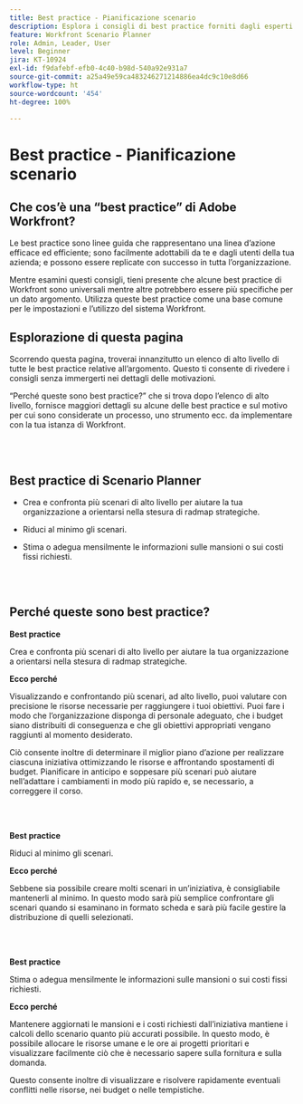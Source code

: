 ```yaml
---
title: Best practice - Pianificazione scenario
description: Esplora i consigli di best practice forniti dagli esperti di Adobe Workfront in merito allo strumento di Pianificazione scenario.
feature: Workfront Scenario Planner
role: Admin, Leader, User
level: Beginner
jira: KT-10924
exl-id: f9dafebf-efb0-4c40-b98d-540a92e931a7
source-git-commit: a25a49e59ca483246271214886ea4dc9c10e8d66
workflow-type: ht
source-wordcount: '454'
ht-degree: 100%

---
```


# Best practice - Pianificazione scenario

## Che cos’è una “best practice” di Adobe Workfront?

Le best practice sono linee guida che rappresentano una linea d’azione efficace ed efficiente; sono facilmente adottabili da te e dagli utenti della tua azienda; e possono essere replicate con successo in tutta l’organizzazione.

Mentre esamini questi consigli, tieni presente che alcune best practice di Workfront sono universali mentre altre potrebbero essere più specifiche per un dato argomento. Utilizza queste best practice come una base comune per le impostazioni e l’utilizzo del sistema Workfront.

## Esplorazione di questa pagina

Scorrendo questa pagina, troverai innanzitutto un elenco di alto livello di tutte le best practice relative all’argomento. Questo ti consente di rivedere i consigli senza immergerti nei dettagli delle motivazioni.

“Perché queste sono best practice?” che si trova dopo l’elenco di alto livello, fornisce maggiori dettagli su alcune delle best practice e sul motivo per cui sono considerate un processo, uno strumento ecc. da implementare con la tua istanza di Workfront.

</br>
</br>

## Best practice di Scenario Planner

* Crea e confronta più scenari di alto livello per aiutare la tua organizzazione a orientarsi nella stesura di radmap strategiche.

* Riduci al minimo gli scenari.

* Stima o adegua mensilmente le informazioni sulle mansioni o sui costi fissi richiesti.

</br>
</br>

## Perché queste sono best practice?

**Best practice**

Crea e confronta più scenari di alto livello per aiutare la tua organizzazione a orientarsi nella stesura di radmap strategiche.



**Ecco perché**

Visualizzando e confrontando più scenari, ad alto livello, puoi valutare con precisione le risorse necessarie per raggiungere i tuoi obiettivi. Puoi fare i modo che l’organizzazione disponga di personale adeguato, che i budget siano distribuiti di conseguenza e che gli obiettivi appropriati vengano raggiunti al momento desiderato.



Ciò consente inoltre di determinare il miglior piano d’azione per realizzare ciascuna iniziativa ottimizzando le risorse e affrontando spostamenti di budget. Pianificare in anticipo e soppesare più scenari può aiutare nell’adattare i cambiamenti in modo più rapido e, se necessario, a correggere il corso.

</br>
</br>

**Best practice**

Riduci al minimo gli scenari.



**Ecco perché**

Sebbene sia possibile creare molti scenari in un’iniziativa, è consigliabile mantenerli al minimo. In questo modo sarà più semplice confrontare gli scenari quando si esaminano in formato scheda e sarà più facile gestire la distribuzione di quelli selezionati.

</br>
</br>

**Best practice**

Stima o adegua mensilmente le informazioni sulle mansioni o sui costi fissi richiesti.

**Ecco perché**

Mantenere aggiornati le mansioni e i costi richiesti dall’iniziativa mantiene i calcoli dello scenario quanto più accurati possibile. In questo modo, è possibile allocare le risorse umane e le ore ai progetti prioritari e visualizzare facilmente ciò che è necessario sapere sulla fornitura e sulla domanda.



Questo consente inoltre di visualizzare e risolvere rapidamente eventuali conflitti nelle risorse, nei budget o nelle tempistiche.

